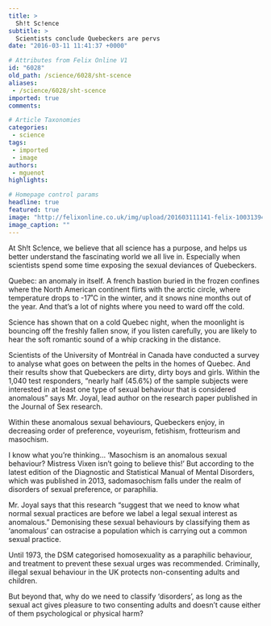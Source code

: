 ```yaml
---
title: >
  Sh!t Sc!ence
subtitle: >
  Scientists conclude Quebeckers are pervs
date: "2016-03-11 11:41:37 +0000"

# Attributes from Felix Online V1
id: "6028"
old_path: /science/6028/sht-scence
aliases:
 - /science/6028/sht-scence
imported: true
comments:

# Article Taxonomies
categories:
 - science
tags:
 - imported
 - image
authors:
 - mguenot
highlights:

# Homepage control params
headline: true
featured: true
image: "http://felixonline.co.uk/img/upload/201603111141-felix-10031394203_74bfbeb927_o.jpg"
image_caption: ""
---
```


At Sh!t Sc!ence, we believe that all science has a purpose, and helps us better understand the fascinating world we all live in. Especially when scientists spend some time exposing the sexual deviances of Quebeckers.

Quebec: an anomaly in itself. A french bastion buried in the frozen confines where the North American continent flirts with the arctic circle, where temperature drops to -17˚C in the winter, and it snows nine months out of the year. And that’s a lot of nights where you need to ward off the cold.

Science has shown that on a cold Quebec night, when the moonlight is bouncing off the freshly fallen snow, if you listen carefully, you are likely to hear the soft romantic sound of a whip cracking in the distance.

Scientists of the University of Montréal in Canada have conducted a survey to analyse what goes on between the pelts in the homes of Quebec. And their results show that Quebeckers are dirty, dirty boys and girls. Within the 1,040 test responders, “nearly half (45.6%) of the sample subjects were interested in at least one type of sexual behaviour that is considered anomalous” says Mr. Joyal, lead author on the research paper published in the Journal of Sex research.

Within these anomalous sexual behaviours, Quebeckers enjoy, in decreasing order of preference, voyeurism, fetishism, frotteurism and masochism.

I know what you’re thinking… ‘Masochism is an anomalous sexual behaviour? Mistress Vixen isn’t going to believe this!’ But according to the latest edition of the Diagnostic and Statistical Manual of Mental Disorders, which was published in 2013, sadomasochism falls under the realm of disorders of sexual preference, or paraphilia.

Mr. Joyal says that this research “suggest that we need to know what normal sexual practices are before we label a legal sexual interest as anomalous.” Demonising these sexual behaviours by classifying them as ‘anomalous’ can ostracise a population which is carrying out a common sexual practice.

Until 1973, the DSM categorised homosexuality as a paraphilic behaviour, and treatment to prevent these sexual urges was recommended. Criminally, illegal sexual behaviour in the UK protects non-consenting adults and children.

But beyond that, why do we need to classify ‘disorders’, as long as the sexual act gives pleasure to two consenting adults and doesn’t cause either of them psychological or physical harm?
